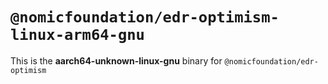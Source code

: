 # `@nomicfoundation/edr-optimism-linux-arm64-gnu`

This is the **aarch64-unknown-linux-gnu** binary for `@nomicfoundation/edr-optimism`
